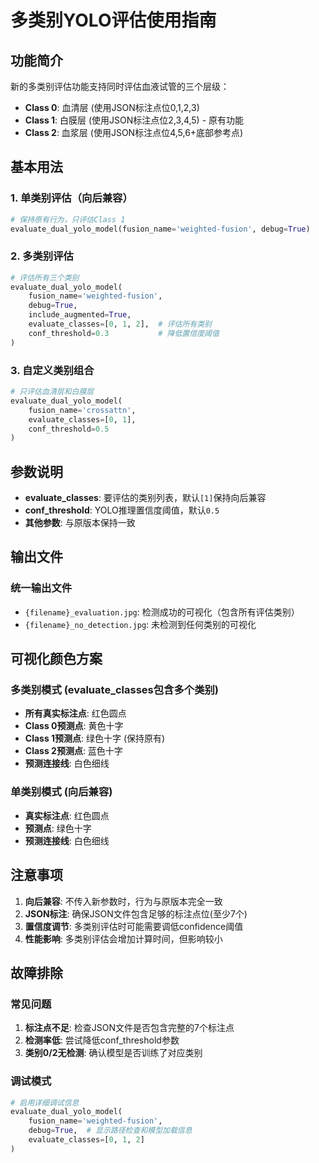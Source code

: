 # 多类别YOLO评估使用指南

## 功能简介

新的多类别评估功能支持同时评估血液试管的三个层级：
- **Class 0**: 血清层 (使用JSON标注点位0,1,2,3)
- **Class 1**: 白膜层 (使用JSON标注点位2,3,4,5) - 原有功能
- **Class 2**: 血浆层 (使用JSON标注点位4,5,6+底部参考点)

## 基本用法

### 1. 单类别评估（向后兼容）
```python
# 保持原有行为，只评估Class 1
evaluate_dual_yolo_model(fusion_name='weighted-fusion', debug=True)
```

### 2. 多类别评估
```python
# 评估所有三个类别
evaluate_dual_yolo_model(
    fusion_name='weighted-fusion', 
    debug=True, 
    include_augmented=True,
    evaluate_classes=[0, 1, 2],  # 评估所有类别
    conf_threshold=0.3           # 降低置信度阈值
)
```

### 3. 自定义类别组合
```python
# 只评估血清层和白膜层
evaluate_dual_yolo_model(
    fusion_name='crossattn',
    evaluate_classes=[0, 1],
    conf_threshold=0.5
)
```

## 参数说明

- **evaluate_classes**: 要评估的类别列表，默认`[1]`保持向后兼容
- **conf_threshold**: YOLO推理置信度阈值，默认`0.5`
- **其他参数**: 与原版本保持一致

## 输出文件

### 统一输出文件
- `{filename}_evaluation.jpg`: 检测成功的可视化（包含所有评估类别）
- `{filename}_no_detection.jpg`: 未检测到任何类别的可视化

## 可视化颜色方案

### 多类别模式 (evaluate_classes包含多个类别)
- **所有真实标注点**: 红色圆点
- **Class 0预测点**: 黄色十字
- **Class 1预测点**: 绿色十字 (保持原有)
- **Class 2预测点**: 蓝色十字
- **预测连接线**: 白色细线

### 单类别模式 (向后兼容)
- **真实标注点**: 红色圆点
- **预测点**: 绿色十字
- **预测连接线**: 白色细线

## 注意事项

1. **向后兼容**: 不传入新参数时，行为与原版本完全一致
2. **JSON标注**: 确保JSON文件包含足够的标注点位(至少7个)
3. **置信度调节**: 多类别评估时可能需要调低confidence阈值
4. **性能影响**: 多类别评估会增加计算时间，但影响较小

## 故障排除

### 常见问题
1. **标注点不足**: 检查JSON文件是否包含完整的7个标注点
2. **检测率低**: 尝试降低conf_threshold参数
3. **类别0/2无检测**: 确认模型是否训练了对应类别

### 调试模式
```python
# 启用详细调试信息
evaluate_dual_yolo_model(
    fusion_name='weighted-fusion',
    debug=True,  # 显示路径检查和模型加载信息
    evaluate_classes=[0, 1, 2]
)
```